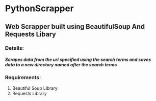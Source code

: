 # PythonScrapper
## Web Scrapper built using BeautifulSoup And Requests Libary

###		Details: 
#####	Scrapes data from the url specified using the search terms and saves data to a new directory named after the search terms

###		Requirements:
1. Beautiful Soup Library
1. Requests Library
